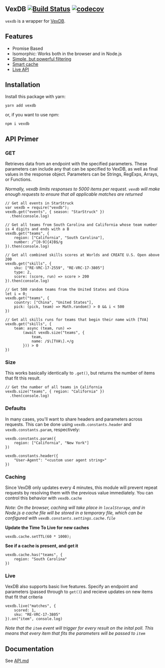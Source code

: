 ## VexDB [![Build Status](https://travis-ci.org/MayorMonty/vexdb.svg?branch=master)](https://travis-ci.org/MayorMonty/vexdb) [![codecov](https://codecov.io/gh/MayorMonty/vexdb/branch/master/graph/badge.svg)](https://codecov.io/gh/MayorMonty/vexdb)

`vexdb` is a wrapper for [VexDB](https://vexdb.io).

## Features
 - Promise Based
 - Isomorphic: Works both in the browser and in Node.js
 - [Simple, but powerful filtering](###GET)
 - [Smart cache](###Caching)
 - [Live API](###Live)

## Installation

Install this package with yarn:

    yarn add vexdb

or, if you want to use npm:

    npm i vexdb

## API Primer

### GET

Retrieves data from an endpoint with the specified parameters. These parameters can include any that can be specified to VexDB, as well as final values in the response object. Parameters can be Strings, RegExps, Arrays, or Functions. 

*Normally, vexdb limits responses to 5000 items per request. `vexdb` will make enough requests to ensure that all applicable matches are returned*

    // Get all events in StarStruck
    var vexdb = require("vexdb");
    vexdb.get("events", { season: "StarStruck" })
      .then(console.log)
    
    // Get all teams from South Carolina and California whose team number is 4 digits and ends with a B
    vexdb.get("teams", { 
        region: ["California", "South Carolina"],
        number: /^[0-9]{4}B$/g 
    }).then(console.log) 

    // Get all combined skills scores at Worlds and CREATE U.S. Open above 200
    vexdb.get("skills", {
        sku: ["RE-VRC-17-2559", "RE-VRC-17-3805"]
        type: 2,
        score: (score, run) => score > 200
    }).then(console.log)

    // Get 500 random teams from the United States and China
    let i = 0;
    vexdb.get("teams", {
        country: ["China", "United States"],
        pick: (pick, team) => Math.random() > 0 && i < 500
    })

    // Get all skills runs for teams that begin their name with [TVA]
    vexdb.get("skills", {
        team: async (team, run) => 
            (await vexdb.size("teams", {
                team,
                name: /$\[TVA\].+/g
            })) > 0
    })


### Size

This works basically identically to `.get()`, but returns the number of items that fit this result.

    // Get the number of all teams in California
    vexdb.size("teams", { region: "California" })
      .then(console.log) 

### Defaults
In many cases, you'll want to share headers and parameters across requests. This can be done using `vexdb.constants.header` and `vexdb.constants.param`, respectively:

    vexdb.constants.param({
        region: ["California", "New York"]
    }) 

    vexdb.constants.header({
        "User-Agent": "<custom user agent string>"
    })



### Caching
Since VexDB only updates every 4 minutes, this module will prevent repeat requests by resolving them with the previous value immediately. You can control this behavior with `vexdb.cache`

*Note: On the browser, caching will take place in `localStorage`, and in Node.js a cache file will be stored in a temporary file, which can be configured with `vexdb.constants.settings.cache.file`*

**Update the Time To Live for new caches**

    vexdb.cache.setTTL(60 * 1000);

**See if a cache is present, and get it**

    vexdb.cache.has("teams", {
        region: "South Carolina"
    })

### Live
VexDB also supports basic live features. Specify an endpoint and parameters (passed through to `get()`) and recieve updates on new items that fit that criteria

    vexdb.live("matches", {
        scored: 1,
        sku: "RE-VRC-17-3805"
    }).on("item", console.log)

*Note that the `item` event will trigger for every result on the inital poll. This means that every item that fits the parameters will be passed to `item`*



## Documentation
See [API.md](https://github.com/MayorMonty/vexdb/blob/master/API.md)
